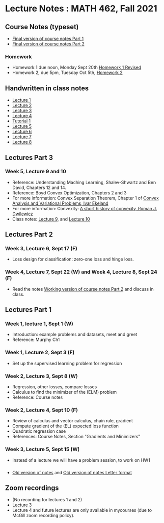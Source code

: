 # Lecture Notes :  MATH 462, Fall 2021

## Course Notes (typeset)
- [Final version of course notes Part 1](https://github.com/adam-oberman/adam-oberman.github.io/blob/main/Lectures/Math462_Lecture_Notes_Part_1.pdf)
- [Final version of course notes Part 2](https://github.com/adam-oberman/adam-oberman.github.io/blob/main/Lectures/Math462_Lecture_Notes_Part2.pdf)
### Homework
- Homework 1 due noon, Monday Sept 20th [Homework 1 Revised](Math462_HW1_V4.pdf)
- Homework 2, due 5pm, Tuesday Oct 5th, [Homework 2](Math462_HW2.pdf)



## Handwritten in class notes 
- [Lecture 1](09%2001%20Lecture%201.pdf)
- [Lecture 2](09%2003%20Lecture%202.pdf)
- [Lecture 3](09%2008%20Lecture%203.pdf)
- [Lecture 4](09%2010%20Lecture%204.pdf)
- [Tutorial 1](Tutorial%201_%20Linear%20Regression%20And%20Matrices.pdf)
- [Lecture 5](09%2015%20Math%20462%20Lecture%205.pdf)
- [Lecture 6](09.17.Math462.Lecture6%20.pdf)
- [Lecture 7](09.17.Math462.Lecture6%20.pdf)
- [Lecture 8](https://github.com/adam-oberman/adam-oberman.github.io/blob/main/Lectures/Math462.09.24.F.L8.pdf)

## Lectures Part 3
### Week 5, Lecture 9 and 10
- Reference: Understanding Maching Learning, Shalev-Shwartz and Ben David, Chapters 12 and 14.
- Reference: Boyd Convex Optimization, Chapters 2 and 3
- For more information: Convex Separation Theorem, Chapter 1 of [Convex Analysis and Variational Problems, Ivar Ekeland](https://epubs.siam.org/doi/10.1137/1.9781611971088.ch1)
- For more information: Convexity: [A short history of convexity, Roman J. Dwilewicz](http://www.mathem.pub.ro/dgds/v11/D11-DW.pdf)
- Class notes: [Lecture 9](09.29.Math462.Lecture9.pdf), and [Lecture 10](10.01.Math462.Lecture10.pdf)



## Lectures Part 2
### Week 3, Lecture 6, Sept 17 (F)
- Loss design for classification: zero-one loss and hinge loss.
### Week 4, Lecture 7, Sept 22 (W) and  Week 4, Lecture 8, Sept 24 (F)
- Read the notes [Working version of course notes Part 2](https://github.com/adam-oberman/adam-oberman.github.io/blob/main/Lectures/Math462_Lecture_Notes_Part2.pdf) and discuss in class. 

## Lectures Part 1
### Week 1, lecture 1, Sept 1 (W)
- Introduction: example problems and datasets, meet and greet
- Reference: Murphy Ch1
### Week 1, Lecture 2, Sept 3 (F)
- Set up the supervised learning problem for regression
### Week 2, Lecture 3, Sept 8 (W)
- Regression, other losses, compare losses
- Calculus to find the minimizer of the (ELM) problem
- Reference: Course notes
### Week 2, Lecture 4, Sept 10 (F)
- Review of calculus and vector calculus, chain rule, gradient
- Compute gradient of the (EL) expected loss function
- Quadratic regression case
- References: Course Notes, Section "Gradients and Minimizers"
### Week 3, Lecture 5, Sept 15 (W)
- Instead of a lecture we will have a problem session, to work on HW1
### 
- [Old version of notes](https://github.com/adam-oberman/adam-oberman.github.io/blob/main/Lectures/Math462_Lecture_Notes_Part_1.pdf) and [Old version of notes Letter format](https://github.com/adam-oberman/adam-oberman.github.io/blob/main/Lectures/Math462_Lecture_Notes_Part_1_Letter.pdf)


## Zoom recordings
- (No recording for lectures 1 and 2)
- [Lecture 3](https://mcgill.zoom.us/rec/share/VKdYKjgxXbdlP9_8l3xcSKz7E2A7Z_gwyOpYjbO1n9XQ-gSIO51ITa9Ug83cjejV.ZFHqMEOCdcJpXMx0?startTime=1631109875000)
- Lecture 4 and future lectures are only available in mycourses (due to McGill zoom recording policy). 

